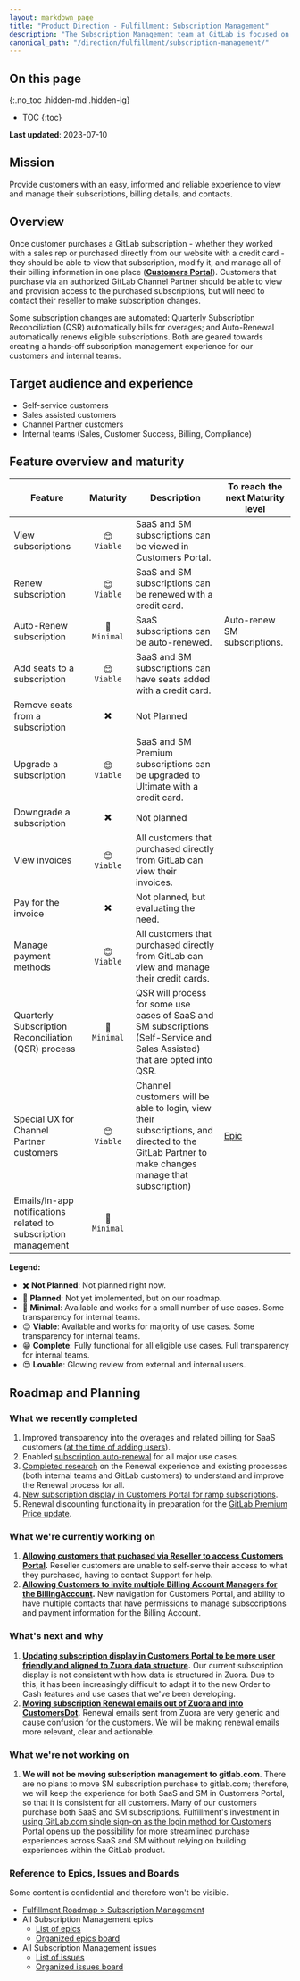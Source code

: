 ```yaml
---
layout: markdown_page
title: "Product Direction - Fulfillment: Subscription Management"
description: "The Subscription Management team at GitLab is focused on providing self-service functionality for managing subscriptions and billing accounts for existing customers."
canonical_path: "/direction/fulfillment/subscription-management/"
---
```

 
## On this page
{:.no_toc .hidden-md .hidden-lg}
 
- TOC
{:toc}

 **Last updated**: 2023-07-10

## Mission

Provide customers with an easy, informed and reliable experience to view and manage their subscriptions, billing details, and contacts.

## Overview

Once customer purchases a GitLab subscription - whether they worked with a sales rep or purchased directly from our website with a credit card - they should be able to view that subscription, modify it, and manage all of their billing information in one place (**[Customers Portal](https://customers.gitlab.com/)**). Customers that purchase via an authorized GitLab Channel Partner should be able to view and provision access to the purchased subscriptions, but will need to contact their reseller to make subscription changes.

Some subscription changes are automated: Quarterly Subscription Reconciliation (QSR) automatically bills for overages; and Auto-Renewal automatically renews eligible subscriptions. Both are geared towards creating a hands-off subscription management experience for our customers and internal teams.

<!--
### How you can help

### Useful resources
-->

## Target audience and experience

- Self-service customers
- Sales assisted customers
- Channel Partner customers
- Internal teams (Sales, Customer Success, Billing, Compliance)

## Feature overview and maturity

| Feature | Maturity | Description | To reach the next Maturity level |
|---------|:--------:|-------------|----------------------------------|
| View subscriptions | 😊 `Viable` | SaaS and SM subscriptions can be viewed in Customers Portal. | |
| Renew subscription | 😊 `Viable` | SaaS and SM subscriptions can be renewed with a credit card. | |
| Auto-Renew subscription | 🙂 `Minimal` | SaaS subscriptions can be auto-renewed. | Auto-renew SM subscriptions. |
| Add seats to a subscription | 😊 `Viable` | SaaS and SM subscriptions can have seats added with a credit card. | |
| Remove seats from a subscription | ✖️  | Not Planned  | |
| Upgrade a subscription | 😊 `Viable` | SaaS and SM Premium subscriptions can be upgraded to Ultimate with a credit card. | |
| Downgrade a subscription | ✖️ | Not planned | |
| View invoices | 😊 `Viable` | All customers that purchased directly from GitLab can view their invoices. | |
| Pay for the invoice | ✖️ | Not planned, but evaluating the need. | |
| Manage payment methods | 😊 `Viable` | All customers that purchased directly from GitLab can view and manage their credit cards. | |
| Quarterly Subscription Reconciliation (QSR) process | 🙂 `Minimal` | QSR will process for some use cases of SaaS and SM subscriptions (Self-Service and Sales Assisted) that are opted into QSR.  | |
| Special UX for Channel Partner customers  | 😊 `Viable` | Channel customers will be able to login, view their subscriptions, and directed to the GitLab Partner to make changes manage that subscription)  | [Epic](https://gitlab.com/groups/gitlab-org/-/epics/8941) |
| Emails/In-app notifications related to subscription management | 🙂 `Minimal` | | |

**Legend:**

- ✖️ **Not Planned**: Not planned right now.
- 🌱 **Planned**: Not yet implemented, but on our roadmap.
- 🙂 **Minimal**: Available and works for a small number of use cases. Some transparency for internal teams.
- 😊 **Viable**: Available and works for majority of use cases. Some transparency for internal teams.
- 😁 **Complete**: Fully functional for all eligible use cases. Full transparency for internal teams.
- 😍 **Lovable**: Glowing review from external and internal users.
   
## Roadmap and Planning

### What we recently completed

1. Improved transparency into the overages and related billing for SaaS customers ([at the time of adding users](https://gitlab.com/groups/gitlab-org/-/epics/7230)).
1. Enabled [subscription auto-renewal](https://about.gitlab.com/handbook/product/fulfillment-guide/#subscription-renewal-and-auto-renewal) for all major use cases.
1. [Completed research](https://gitlab.com/gitlab-org/ux-research/-/issues/1782) on the Renewal experience and existing processes (both internal teams and GitLab customers) to understand and improve the Renewal process for all.
1. [New subscription display in Customers Portal for ramp subscriptions](https://gitlab.com/groups/gitlab-org/-/epics/8748).
1. Renewal discounting functionality in preparation for the [GitLab Premium Price update](https://about.gitlab.com/blog/2023/03/02/gitlab-premium-update/).

### What we're currently working on

1. **[Allowing customers that puchased via Reseller to access Customers Portal](https://gitlab.com/groups/gitlab-org/-/epics/8941).** Reseller customers are unable to self-serve their access to what they purchased, having to contact Support for help.
1. **[Allowing Customers to invite multiple Billing Account Managers for the BillingAccount](https://gitlab.com/groups/gitlab-org/-/epics/8951).** New navigation for Customers Portal, and ability to have multiple contacts that have permissions to manage subsccriptions and payment information for the Billing Account.

### What's next and why

1. **[Updating subscription display in Customers Portal to be more user friendly and aligned to Zuora data structure](https://gitlab.com/groups/gitlab-org/-/epics/9746).** Our current subscription display is not consistent with how data is structured in Zuora. Due to this, it has been increasingly difficult to adapt it to the new Order to Cash features and use cases that we've been developing.
1. **[Moving subscription Renewal emails out of Zuora and into CustomersDot](https://gitlab.com/groups/gitlab-org/-/epics/9303).** Renewal emails sent from Zuora are very generic and cause confusion for the customers. We will be making renewal emails more relevant, clear and actionable.

<!--
### 1 Year Plan

Fulfillment section is focused on [6 main investment themes](../index.html.md#1-year-plan). Out of those themes, we have :
-->
### What we're not working on

1. **We will not be moving subscription management to gitlab.com**. There are no plans to move SM subscription purchase to gitlab.com; therefore, we will keep the experience for both SaaS and SM in Customers Portal, so that it is consistent for all customers. Many of our customers purchase both SaaS and SM subscriptions. Fulfillment's investment in [using GitLab.com single sign-on as the login method for Customers Portal](https://gitlab.com/groups/gitlab-org/-/epics/8905) opens up the possibility for more streamlined purchase experiences across SaaS and SM without relying on building experiences within the GitLab product.

### Reference to Epics, Issues and Boards

Some content is confidential and therefore won't be visible.

* [Fulfillment Roadmap > Subscription Management](https://gitlab.com/groups/gitlab-org/-/roadmap?state=all&sort=end_date_asc&layout=QUARTERS&timeframe_range_type=THREE_YEARS&label_name%5B%5D=Fulfillment+Roadmap&label_name%5B%5D=group%3A%3Asubscription+management&progress=COUNT&show_progress=true&show_milestones=false&milestones_type=GROUP)
* All Subscription Management epics
   * [List of epics](https://gitlab.com/groups/gitlab-org/-/epics?state=opened&page=1&sort=start_date_desc&label_name[]=group::subscription+management)
   * [Organized epics board](https://gitlab.com/groups/gitlab-org/-/epic_boards/31408?label_name[]=group%3A%3Asubscription%20management)
* All Subscription Management issues
   * [List of issues](https://gitlab.com/groups/gitlab-org/-/issues/?sort=updated_desc&state=opened&label_name%5B%5D=group%3A%3Asubscription%20management&first_page_size=20)
   * [Organized issues board](https://gitlab.com/groups/gitlab-org/-/boards/4282426?label_name[]=group%3A%3Asubscription%20management)
